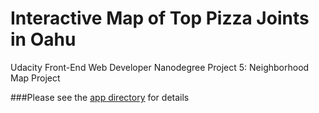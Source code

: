 Interactive Map of Top Pizza Joints in Oahu
===============================

Udacity Front-End Web Developer Nanodegree
Project 5: Neighborhood Map Project

###Please see the [app directory](/app/) for details
